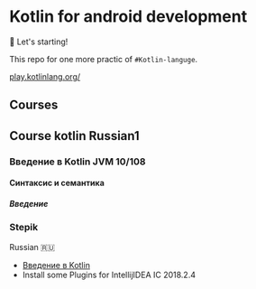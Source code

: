 # Kotlin for android development

:green_heart: Let's starting!

This repo for one more practic of `#Kotlin-languge`.

[play.kotlinlang.org/](https://play.kotlinlang.org/)

## Courses

## Course kotlin Russian1

### Введение в Kotlin JVM 10/108

#### Синтаксис и семантика

##### Введение

### Stepik

Russian :ru:

- [Введение в Kotlin](https://stepik.org/course/5448)
- Install some Plugins for IntellijIDEA IC 2018.2.4
